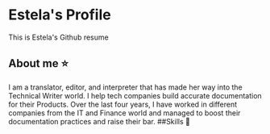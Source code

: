 # Estela's Profile
This is Estela's Github resume
## About me ⭐
I am a translator, editor, and interpreter that has made her way into the Technical Writer world. I help tech companies build accurate documentation for their Products.
Over the last four years, I have worked in different companies from the IT and Finance world and managed to boost their documentation practices and raise their bar.
##Skills 💪
